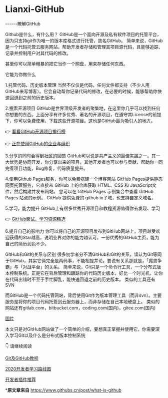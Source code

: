 # Lianxi-GitHub
------瞭解GitHub

Github是什么，有什么用？
GitHub是一个面向开源及私有软件项目的托管平台，因为只支持git作为唯一的版本库格式进行托管，故名GitHub。
简单来说，GitHub是一个代码托管云服务网站，帮助开发者存储和管理其项目源代码，且能够追踪、记录并控制用户对其代码的修改。

甚至你可以简单粗暴的把它当作一个网盘，用来存储任何东西。

它能为你做什么

1.托管代码、历史版本管理
当然不仅仅是代码，任何文件都支持（不少人用GitHub来写博客）。它会自动帮你记录代码的修改，在必要的时候，能够帮助你快速回退到之前的历史版本。

2.搜索开源项目
GitHub是世界顶级开发者的聚集地，在这里你几乎可以找到任何你想要的东西。上面分享有许多优秀、著名的开源项目，在遵守其License的前提下，你可以免费使用、下载这些开源项目。这也是GitHub最为吸引人的地方。

👉 <a href=https://www.githubs.cn/top>看看GitHub开源项目排行榜</a>

👉 <a href=https://www.githubs.cn/organizations>正在使用GitHub的企业与组织</a>

3.分享的同时会得到社区的回馈
GitHub可以说是共产主义的最佳实践之一。其一大优势是协同开发，你分享出来的项目，其他开发者也可以参与贡献，帮助你一同完善项目功能，Bug修复，代码质量提升。

4.使用Github Pages服务，你可以免费搭建一个博客网站
GitHub Pages提供静态网页托管服务，它直接从 GitHub 上的仓库获取 HTML、CSS 和 JavaScript文件，然后构建并发布网站。 您可以在 GitHub Pages 示例集合中查看 GitHub Pages 站点的示例。
GitHub 提供免费的 github.io子域，也支持自定义域名。

5.学习，能力提升
GitHub上有很多优秀开源项目和教程资源值得你去发现、学习

👉 <a href=https://www.githubs.cn/awesome>GitHub面试、学习资源精选</a>

6.提升自己的影响力
你可以将自己的开源项目发布到GitHub网站上，项目越受欢迎获得的Star越高，说明业界对你的能力越认可。一份优秀的GitHub主页，能为自己的简历润色不少。

GitHub和Git的关系与区别
很多初学者分不清GitHub和Git的关系，误认为Git等同于GitHub，其实它俩完全是两码事，不能相提并论。要说有关系那就是，「魔兽争霸」与「对战平台」的关系。
简单来说，Git只是一个命令行工具，一个分布式版本控制系统。正是它在背后管理和跟踪你的代码历史版本，好比一个时光机，让你在代码出错时不至于手忙脚乱，能快速回退之前的历史版本。 类似的工具还有SVN

而GitHub是一个代码托管网站，背后使用Git作为版本管理工具（而非svn）。主要服务是将你的项目代码托管到云服务器上，而非存储在自己本地硬盘上。
类似的网站还有gitlab.com，bitbucket.com，coding.com(国内)，gitee.com(国内)


<a href=https://s1.ax1x.com/2020/07/31/aMrlVJ.md.jpg>圖片</a>

本文只是对GitHub网站做了一个简单的介绍，要想真正掌握并使用它，你需要深入学习Git以及什么是分布式版本控制系统



👇 请继续阅读

<a href=https://www.githubs.cn/post/git-tutorial>Git及GitHub教程</a>  

<a href=https://www.githubs.cn/post/developer-roadmap>2020开发者学习路线图</a>

<a href=https://www.githubs.cn/post/chrome-extensions-for-developer>开发者插件推荐</a>

*****************原文章來自****************
https://www.githubs.cn/post/what-is-github
